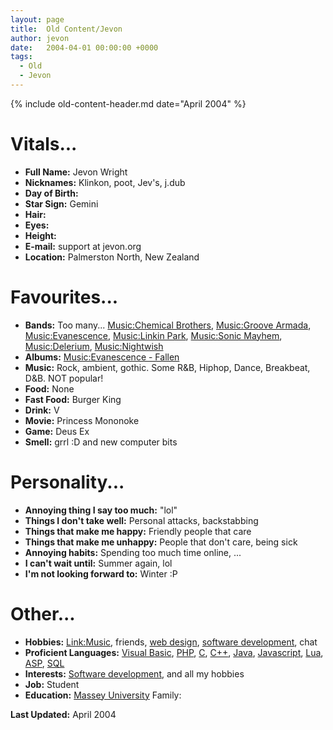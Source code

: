 ```yaml
---
layout: page
title:  Old Content/Jevon
author: jevon
date:   2004-04-01 00:00:00 +0000
tags:
  - Old
  - Jevon
---
```


{% include old-content-header.md date="April 2004" %}

# Vitals...
- **Full Name:** Jevon Wright
- **Nicknames:** Klinkon, poot, Jev's, j.dub
- **Day of Birth:**
- **Star Sign:** Gemini
- **Hair:**
- **Eyes:**
- **Height:**
- **E-mail:** support at jevon.org
- **Location:** Palmerston North, New Zealand

# Favourites...
- **Bands:** Too many... [Music:Chemical Brothers](music-chemical-brothers.md), [Music:Groove Armada](music-groove-armada.md), [Music:Evanescence](music-evanescence.md), [Music:Linkin Park](music-linkin-park.md), [Music:Sonic Mayhem](music-sonic-mayhem.md), [Music:Delerium](music-delerium.md), [Music:Nightwish](music-nightwish.md)
- **Albums:** [Music:Evanescence - Fallen](music-evanescence---fallen.md)
- **Music:** Rock, ambient, gothic. Some R&B, Hiphop, Dance, Breakbeat, D&B. NOT popular!
- **Food:** None
- **Fast Food:** Burger King
- **Drink:** V
- **Movie:** Princess Mononoke
- **Game:** Deus Ex
- **Smell:** grrl :D and new computer bits

# Personality...
- **Annoying thing I say too much:** "lol"
- **Things I don't take well:** Personal attacks, backstabbing
- **Things that make me happy:** Friendly people that care
- **Things that make me unhappy:** People that don't care, being sick
- **Annoying habits:** Spending too much time online, ...
- **I can't wait until:** Summer again, lol
- **I'm not looking forward to:** Winter :P

# Other...
- **Hobbies:** [Link:Music](link-music.md), friends, [web design](web-development.md), [software development](software.md), chat
- **Proficient Languages:** [Visual Basic](visual-basic.md), [PHP](php.md), [C](c.md), [C++](c-.md), [Java](java.md), [Javascript](javascript.md), [Lua](lua.md), [ASP](asp.md), [SQL](sql.md)
- **Interests:** [Software development](software.md), and all my hobbies
- **Job:** Student
- **Education:** <a href="http://www.massey.ac.nz">Massey University</a>
Family:

**Last Updated:** April 2004

